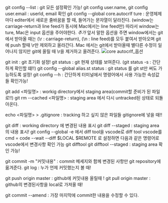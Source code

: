 git config --list : git 모든 설정확인 가능!
git config user.name,
git config user.email : userId, email 확인
git config --global core.autocrlf ture : 운영체제 마다 editer에서 새로운 줄바꿈을 할 때, 들어가는 문자열이 달라진다. (window는 carriage-return과 line feed가 동시에 Mac에서는 line feed만) 따라서 window는 ture, Mac은 input 옵션을 주어야한다. *추가* 앞서 말한 옵션을 주면 window에서는 git에서 받아올 때는 (\r : carriage-return), (\n : line feed)를 모두 붙여서 받아오며 git에 push 할때 \r만 제외하고 올라간다. Mac 에서는 git에서 받아올때 별다른 수정이 일어나지 않지만 git에 올릴 때 \r을 제거하고 올려준다.
![core autocrlf_옵션](https://user-images.githubusercontent.com/90595291/143268993-63ed5f6e-5a7d-49ea-9442-b6329ed215b8.PNG)

git init : git 초기화 설정!
git status : git 현재 상태를 보여준다. (git status -s : 간단하게 확인할 떄!!)
git config --global alias.st status : git status 를 git st만 써도 가능하도록 설정!
git config --h : 간단하게 터미널에서 명령어에서 사용 가능한 속성값들 확인가능!

git add <파일명> : workig directory에서 staging area(commit할 준비가 된 파일로!!)
git rm --cached <파일명> : staging area 에서 다시 untracked된 상태로 되돌아온다.

echo <파일명> > .gitignore : tracking 하고 싶지 않은 파일들 gitignore에 넣을 때!!

git diff : working directory 에 변경된 내용 표시
git diff --staged : staging area 의 내용 표시!
git config --global -e 에서 diff tool을 vscode로 diff tool vscode를 cmd = code --wait --diff $LOCAL $REMOTE 로 설정하면 다음과 같은 명령어로 vscode에서 변경사항 확인 가능
git difftool
git difftool --staged : staging area 확인 가능!

git commit -m "커밋내용" : commit 메세지와 함께 변경된 사항만 git repository에 옮겨준다.
git log : 누가 언제 커밋했는지 볼 때!

git push origin master : github에 커밋내용 올릴때 !
git pull origin master : github의 변경된사항을 local로 가져올 때!

git commit --amend : 가장 마지막에 commit한 내용을 수정할 수 있다.